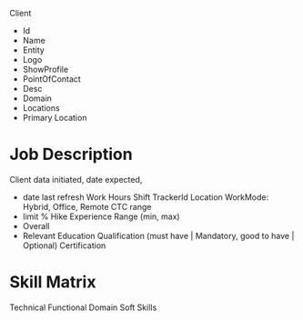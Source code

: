 

Client
- Id
- Name
- Entity
- Logo
- ShowProfile
- PointOfContact
- Desc
- Domain
- Locations
- Primary Location

# Job Description

Client
data initiated, date expected, 
- date last refresh
Work Hours
Shift
TrackerId
Location
WorkMode: Hybrid, Office, Remote
CTC range
- limit % Hike
Experience Range (min, max)
- Overall
- Relevant
Education Qualification (must have | Mandatory, good to have | Optional)
Certification

# Skill Matrix

Technical
Functional
Domain
Soft Skills